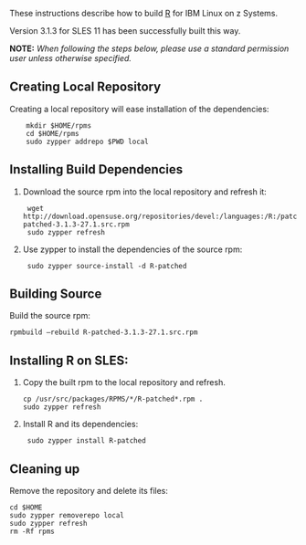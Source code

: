
These instructions describe how to build [R](https://www.r-project.org) for IBM Linux on z Systems.

Version 3.1.3 for SLES 11 has been successfully built this way.

**NOTE:** _When following the steps below, please use a standard permission user unless otherwise specified._

## Creating Local Repository
Creating a local repository will ease installation of the dependencies:

        mkdir $HOME/rpms
        cd $HOME/rpms
        sudo zypper addrepo $PWD local

## Installing Build Dependencies


1. Download the source rpm into the local repository and refresh it:
      
        wget http://download.opensuse.org/repositories/devel:/languages:/R:/patched/SLE_11_SP3/src/R-patched-3.1.3-27.1.src.rpm
        sudo zypper refresh

2. Use zypper to install the dependencies of the source rpm:
    
        sudo zypper source-install -d R-patched

## Building Source

Build the source rpm:

    rpmbuild —rebuild R-patched-3.1.3-27.1.src.rpm

    
## Installing R on SLES:

1.  Copy the built rpm to the local repository and refresh.

        cp /usr/src/packages/RPMS/*/R-patched*.rpm .
        sudo zypper refresh

2. Install R and its dependencies:
     
        sudo zypper install R-patched


## Cleaning up

Remove the repository and delete its files:

    cd $HOME
    sudo zypper removerepo local
    sudo zypper refresh
    rm -Rf rpms
